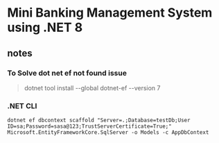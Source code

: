 # Mini Banking Management System using .NET 8

## notes

### To Solve dot net ef not found issue
> dotnet tool install --global dotnet-ef --version 7

### .NET CLI
```
dotnet ef dbcontext scaffold "Server=.;Database=testDb;User ID=sa;Password=sasa@123;TrustServerCertificate=True;" Microsoft.EntityFrameworkCore.SqlServer -o Models -c AppDbContext
```
